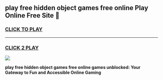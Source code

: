 
## play free hidden object games free online Play Online Free Site 👋
<h3>
<a href="https://download.freeplayer.one?title=play_free_hidden_object_games_free_online&ref=21F">CLICK TO PLAY</a></h3>
<hr>

<h3>
<a href="https://download.freeplayer.one?title=play_free_hidden_object_games_free_online&ref=21F">CLICK 2 PLAY</a>
  
</h3>

<a href="https://download.freeplayer.one?title=play_free_hidden_object_games_free_online&ref=21F"><img src="https://cdnb.artstation.com/p/assets/images/images/032/539/853/original/anto-thomas-button-gif.gif"></a>


**play free hidden object games free online games unblocked: Your Gateway to Fun and Accessible Online Gaming**
